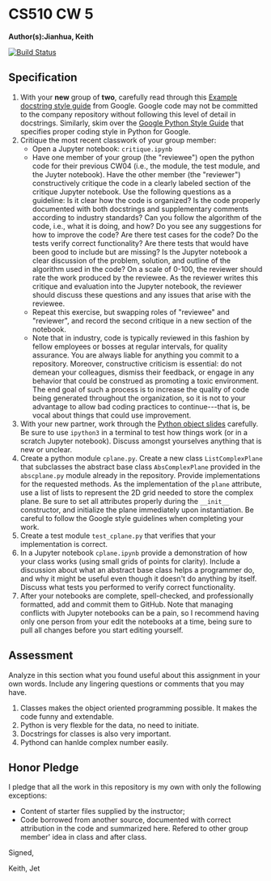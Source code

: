 # CS510 CW 5

**Author(s):Jianhua, Keith**

[![Build Status](https://travis-ci.org/chapman-cs510-2017f/cw-05-cw-05-keith_jet.svg?branch=master)](https://travis-ci.org/chapman-cs510-2017f/cw-05-cw-05-keith_jet)

## Specification

1. With your **new** group of **two**, carefully read through this [Example docstring style guide](http://sphinxcontrib-napoleon.readthedocs.io/en/latest/example_google.html) from Google. Google code may not be committed to the company repository without following this level of detail in docstrings. Similarly, skim over the [Google Python Style Guide](https://google.github.io/styleguide/pyguide.html) that specifies proper coding style in Python for Google.
1. Critique the most recent classwork of your group member:
    * Open a Jupyter notebook: ```critique.ipynb```
    * Have one member of your group (the "reviewee") open the python code for their previous CW04 (i.e., the module, the test module, and the Juyter notebook). Have the other member (the "reviewer") constructively critique the code in a clearly labeled section of the critique Jupyter notebook. Use the following questions as a guideline: Is it clear how the code is organized? Is the code properly documented with both docstrings and supplementary comments according to industry standards? Can you follow the algorithm of the code, i.e., what it is doing, and how? Do you see any suggestions for how to improve the code? Are there test cases for the code? Do the tests verify correct functionality? Are there tests that would have been good to include but are missing? Is the Jupyter notebook a clear discussion of the problem, solution, and outline of the algorithm used in the code? On a scale of 0-100, the reviewer should rate the work produced by the reviewee. As the reviewer writes this critique and evaluation into the Jupyter notebook, the reviewer should discuss these questions and any issues that arise with the reviewee.
    * Repeat this exercise, but swapping roles of "reviewee" and "reviewer", and record the second critique in a new section of the notebook.
    * Note that in industry, code is typically reviewed in this fashion by fellow employees or bosses at regular intervals, for quality assurance. You are always liable for anything you commit to a repository. Moreover, constructive criticism is essential: do not demean your colleagues, dismiss their feedback, or engage in any behavior that could be construed as promoting a toxic environment. The end goal of such a process is to increase the quality of code being generated throughout the organization, so it is not to your advantage to allow bad coding practices to continue---that is, be vocal about things that could use improvement.
1. With your new partner, work through the [Python object slides](http://slides.com/profdressel/python-objects-overview) carefully. Be sure to use ```ipython3``` in a terminal to test how things work (or in a scratch Jupyter notebook). Discuss amongst yourselves anything that is new or unclear.
1. Create a python module ```cplane.py```. Create a new class ```ListComplexPlane``` that subclasses the abstract base class ```AbsComplexPlane``` provided in the ```abscplane.py``` module already in the repository. Provide implementations for the requested methods. As the implementation of the `plane` attribute, use a list of lists to represent the 2D grid needed to store the complex plane. Be sure to set all attributes properly during the ```__init__``` constructor, and initialize the plane immediately upon instantiation. Be careful to follow the Google style guidelines when completing your work.
1. Create a test module ```test_cplane.py``` that verifies that your implementation is correct.
1. In a Jupyter notebook ```cplane.ipynb``` provide a demonstration of how your class works (using small grids of points for clarity). Include a discussion about what an abstract base class helps a programmer do, and why it might be useful even though it doesn't do anything by itself. Discuss what tests you performed to verify correct functionality.
1. After your notebooks are complete, spell-checked, and professionally formatted, add and commit them to GitHub. Note that managing conflicts with Jupyter notebooks can be a pain, so I recommend having only one person from your edit the notebooks at a time, being sure to pull all changes before you start editing yourself.


## Assessment

Analyze in this section what you found useful about this assignment in your own words. Include any lingering questions or comments that you may have.

1. Classes makes the object oriented programming possible. It makes the code funny and extendable.
2. Python is very flexble for the data, no need to initiate.
3. Docstrings for classes is also very important.
4. Pythond can hanlde complex number easily.

## Honor Pledge

I pledge that all the work in this repository is my own with only the following exceptions:

* Content of starter files supplied by the instructor;
* Code borrowed from another source, documented with correct attribution in the code and summarized here.
Refered to other group member' idea in class and after class. 

Signed,

Keith, Jet

